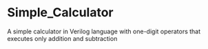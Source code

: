 # Simple_Calculator
A simple calculator in Verilog language with one-digit operators that executes only addition and subtraction
